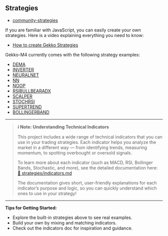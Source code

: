 ## Strategies 

* [community-strategies](https://github.com/universalbit-dev/gekko-m4-globular-cluster/tree/master/strategies/community-strategies)

If you are familiar with JavaScript, you can easily create your own strategies. Here is a video explaining everything you need to know:
* [How to create Gekko Strategies](https://www.youtube.com/watch?v=6-74ZhrG0BE)

Gekko-M4 currently comes with the following strategy examples:

- [DEMA](https://github.com/universalbit-dev/gekko-m4-globular-cluster/blob/master/strategies/DEMA.js)
- [INVERTER](https://github.com/universalbit-dev/gekko-m4-globular-cluster/blob/master/strategies/INVERTER.js)
- [NEURALNET](https://github.com/universalbit-dev/gekko-m4-globular-cluster/blob/master/strategies/NEURALNET.js)
- [NN](https://github.com/universalbit-dev/gekko-m4-globular-cluster/blob/master/strategies/NN.js)
- [NOOP](https://github.com/universalbit-dev/gekko-m4-globular-cluster/blob/master/strategies/NOOP.js)
- [RSIBULLBEARADX](https://github.com/universalbit-dev/gekko-m4-globular-cluster/blob/master/strategies/RSIBULLBEARADX.js)
- [SCALPER](https://github.com/universalbit-dev/gekko-m4-globular-cluster/blob/master/strategies/SCALPER.js)
- [STOCHRSI](https://github.com/universalbit-dev/gekko-m4-globular-cluster/blob/master/strategies/STOCHRSI.js)
- [SUPERTREND](https://github.com/universalbit-dev/gekko-m4-globular-cluster/blob/master/strategies/SUPERTREND.js)
- [BOLLINGERBAND](https://github.com/universalbit-dev/gekko-m4-globular-cluster/blob/master/strategies/BOLLINGERBAND.js)

---

> **ℹ️ Note: Understanding Technical Indicators**
>
> This project includes a wide range of technical indicators that you can use in your trading strategies. Each indicator helps you analyze the market in a different way — from identifying trends, measuring momentum, to spotting overbought or oversold signals.
>
> To learn more about each indicator (such as MACD, RSI, Bollinger Bands, Stochastic, and more), see the detailed documentation here:  
> [📄 strategies/indicators.md](https://github.com/universalbit-dev/gekko-m4-globular-cluster/blob/master/strategies/indicators.md)
>
> The documentation gives short, user-friendly explanations for each indicator’s purpose and logic, so you can quickly understand which ones to use in your strategy!

---

**Tips for Getting Started:**
- Explore the built-in strategies above to see real examples.
- Build your own by mixing and matching indicators.
- Check out the indicators doc for inspiration and guidance.
